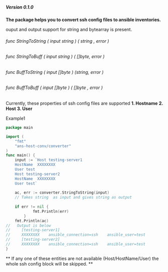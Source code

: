 
##### Version 0.1.0
**The package helps you to convert ssh config files to ansible inventories.**

ouput and output support for string and bytearray is present.

###### func StringToString ( input string )  ( string , error )
###### func StringToBuff ( input string ) ( []byte, error )
###### func BuffToString ( input []byte ) (string, error )
###### func BuffToBuff ( input []byte ) ( []byte , error )


Currently, these properties of ssh config files are supported 
**1. Hostname**
**2. Host**
**3. User**


Example1 
```go
package main 

import (
	"fmt"
	"ans-host-conv/converter"
)
func main() {
	input := `Host testing-server1 
	HostName  XXXXXXXX
	User test
	Host testing-server2 
	HostName  XXXXXXXX
	User test`
	
	ac, err := converter.StringToString(input)
	// Takes string  as input and gives string as output 
	
	if err != nil {
			fmt.Println(err)
		}
	fmt.Println(ac)
//	 Output is below 
//     [testing-server1]
//     XXXXXXXX    ansible_connection=ssh    ansible_user=test
//     [testing-server2]
//     XXXXXXXX    ansible_connection=ssh    ansible_user=test
}
```

** If any one of these entities are not available (Host/HostName/User) the whole ssh config block will be skipped. **



